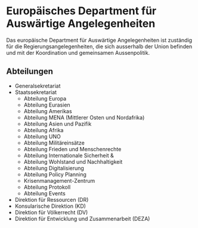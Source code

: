 # Europäisches Department für Auswärtige Angelegenheiten
Das europäische Department für Auswärtige Angelegenheiten ist zuständig für die Regierungsangelegenheiten, die sich ausserhalb der Union befinden und mit der Koordination und gemeinsamen Aussenpolitik.  

## Abteilungen
* Generalsekretariat
* Staatssekretariat
  * Abteilung Europa
  * Abteilung Eurasien
  * Abteilung Amerikas
  * Abteilung MENA (Mittlerer Osten und Nordafrika)
  * Abteilung Asien und Pazifik
  * Abteilung Afrika
  * Abteilung UNO
  * Abteilung Militäreinsätze
  * Abteilung Frieden und Menschenrechte
  * Abteilung Internationale Sicherheit &
  * Abteilung Wohlstand und Nachhaltigkeit
  * Abteilung Digitalisierung
  * Abteilung Policy Planning
  * Krisenmanagement-Zentrum
  * Abteilung Protokoll
  * Abteilung Events
* Direktion für Ressourcen (DR)
* Konsularische Direktion (KD)
* Direktion für Völkerrecht (DV)
* Direktion für Entwicklung und Zusammenarbeit (DEZA)